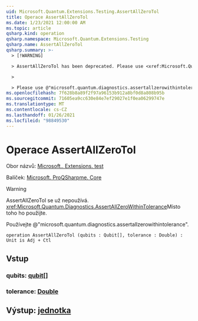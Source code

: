 ```yaml
---
uid: Microsoft.Quantum.Extensions.Testing.AssertAllZeroTol
title: Operace AssertAllZeroTol
ms.date: 1/23/2021 12:00:00 AM
ms.topic: article
qsharp.kind: operation
qsharp.namespace: Microsoft.Quantum.Extensions.Testing
qsharp.name: AssertAllZeroTol
qsharp.summary: >-
  > [!WARNING]

  > AssertAllZeroTol has been deprecated. Please use <xref:Microsoft.Quantum.Diagnostics.AssertAllZeroWithinTolerance> instead.

  >

  > Please use @"microsoft.quantum.diagnostics.assertallzerowithintolerance".
ms.openlocfilehash: 7f628b8a89f2f97a96153b912a8bf0d8a808b95b
ms.sourcegitcommit: 71605ea9cc630e84e7ef29027e1f0ea06299747e
ms.translationtype: MT
ms.contentlocale: cs-CZ
ms.lasthandoff: 01/26/2021
ms.locfileid: "98849530"
---
```

# <a name="assertallzerotol-operation"></a>Operace AssertAllZeroTol

Obor názvů: [Microsoft.. Extensions. test](xref:Microsoft.Quantum.Extensions.Testing)

Balíček: [Microsoft. ProQSharpme. Core](https://nuget.org/packages/Microsoft.Quantum.QSharp.Core)


> [!WARNING]
> AssertAllZeroTol se už nepoužívá. <xref:Microsoft.Quantum.Diagnostics.AssertAllZeroWithinTolerance>Místo toho ho použijte.
>
> Používejte @"microsoft.quantum.diagnostics.assertallzerowithintolerance".



```qsharp
operation AssertAllZeroTol (qubits : Qubit[], tolerance : Double) : Unit is Adj + Ctl
```


## <a name="input"></a>Vstup

### <a name="qubits--qubit"></a>qubits: [qubit](xref:microsoft.quantum.lang-ref.qubit)[]




### <a name="tolerance--double"></a>tolerance: [Double](xref:microsoft.quantum.lang-ref.double)





## <a name="output--unit"></a>Výstup: [jednotka](xref:microsoft.quantum.lang-ref.unit)

